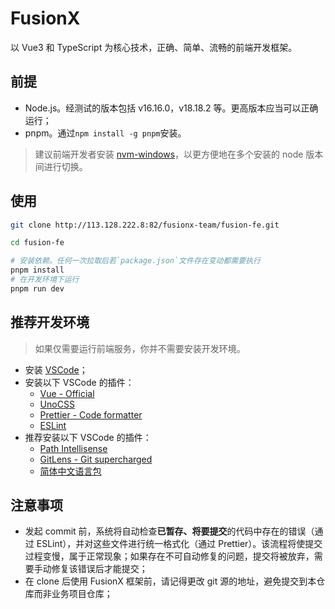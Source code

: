 # FusionX

以 Vue3 和 TypeScript 为核心技术，正确、简单、流畅的前端开发框架。

## 前提

- Node.js。经测试的版本包括 v16.16.0，v18.18.2 等。更高版本应当可以正确运行；
- pnpm。通过`npm install -g pnpm`安装。

> 建议前端开发者安装 [nvm-windows](https://github.com/coreybutler/nvm-windows)，以更方便地在多个安装的 node 版本间进行切换。

## 使用

```bash
git clone http://113.128.222.8:82/fusionx-team/fusion-fe.git

cd fusion-fe

# 安装依赖。任何一次拉取后若`package.json`文件存在变动都需要执行
pnpm install
# 在开发环境下运行
pnpm run dev
```

## 推荐开发环境

> 如果仅需要运行前端服务，你并不需要安装开发环境。

- 安装 [VSCode](https://code.visualstudio.com/)；
- 安装以下 VSCode 的插件：
  - [Vue - Official](https://marketplace.visualstudio.com/items?itemName=Vue.volar)
  - [UnoCSS](https://marketplace.visualstudio.com/items?itemName=antfu.unocss)
  - [Prettier - Code formatter](https://marketplace.visualstudio.com/items?itemName=esbenp.prettier-vscode)
  - [ESLint](https://marketplace.visualstudio.com/items?itemName=dbaeumer.vscode-eslint)
- 推荐安装以下 VSCode 的插件：
  - [Path Intellisense](https://marketplace.visualstudio.com/items?itemName=christian-kohler.path-intellisense)
  - [GitLens - Git supercharged](https://marketplace.visualstudio.com/items?itemName=eamodio.gitlens)
  - [简体中文语言包](https://marketplace.visualstudio.com/items?itemName=MS-CEINTL.vscode-language-pack-zh-hans)

## 注意事项

- 发起 commit 前，系统将自动检查**已暂存、将要提交**的代码中存在的错误（通过 ESLint），并对这些文件进行统一格式化（通过 Prettier）。该流程将使提交过程变慢，属于正常现象；如果存在不可自动修复的问题，提交将被放弃，需要手动修复该错误后才能提交；
- 在 clone 后使用 FusionX 框架前，请记得更改 git 源的地址，避免提交到本仓库而非业务项目仓库；